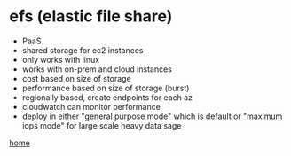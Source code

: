 # efs (elastic file share)

- PaaS 
- shared storage for ec2 instances 
- only works with linux
- works with on-prem and cloud instances
- cost based on size of storage
- performance based on size of storage (burst)
- regionally based, create endpoints for each az
- cloudwatch can monitor performance
- deploy in either "general purpose mode" which is default or "maximum iops mode" for large scale heavy data sage

[home](../README.md)